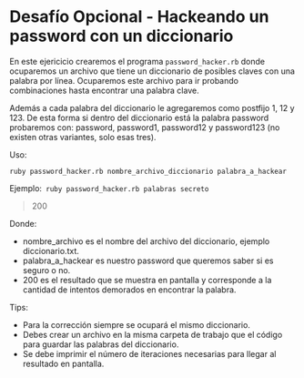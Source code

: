 # Desafío Opcional - Hackeando un password con un diccionario

En este ejericicio crearemos el programa `password_hacker.rb` donde ocuparemos un archivo que tiene un diccionario de posibles claves con una palabra por línea. Ocuparemos este archivo para ir probando combinaciones hasta encontrar una palabra clave.

Además a cada palabra del diccionario le agregaremos como postfijo 1, 12 y 123. De esta forma si dentro del diccionario está la palabra password probaremos con: password, password1, password12 y password123 (no existen otras variantes, solo esas tres).


Uso:
 
`ruby password_hacker.rb nombre_archivo_diccionario palabra_a_hackear`

Ejemplo:` ruby password_hacker.rb palabras secreto`

> 200
 
Donde:

- nombre_archivo es el nombre del archivo del diccionario, ejemplo diccionario.txt.
- palabra_a_hackear es nuestro password que queremos saber si es seguro o no.
- 200 es el resultado que se muestra en pantalla y corresponde a la cantidad de intentos demorados en encontrar la palabra.

Tips:

- Para la corrección siempre se ocupará el mismo diccionario.
- Debes crear un archivo en la misma carpeta de trabajo que el código para guardar las palabras del diccionario.
- Se debe imprimir el número de iteraciones necesarias para llegar al resultado en pantalla.
